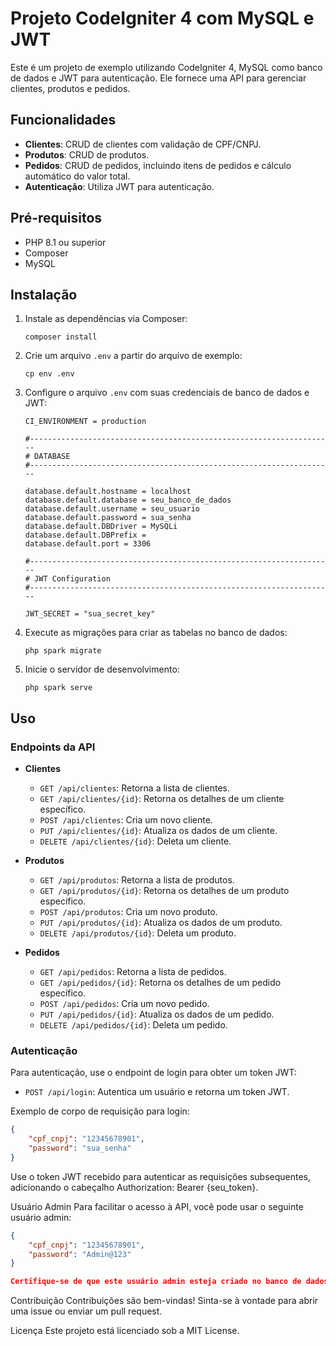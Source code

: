 # Projeto CodeIgniter 4 com MySQL e JWT

Este é um projeto de exemplo utilizando CodeIgniter 4, MySQL como banco de dados e JWT para autenticação. Ele fornece uma API para gerenciar clientes, produtos e pedidos.

## Funcionalidades

- **Clientes**: CRUD de clientes com validação de CPF/CNPJ.
- **Produtos**: CRUD de produtos.
- **Pedidos**: CRUD de pedidos, incluindo itens de pedidos e cálculo automático do valor total.
- **Autenticação**: Utiliza JWT para autenticação.

## Pré-requisitos

- PHP 8.1 ou superior
- Composer
- MySQL

## Instalação

1. Instale as dependências via Composer:
    ```
    composer install
    ```

2. Crie um arquivo `.env` a partir do arquivo de exemplo:
    ```
    cp env .env
    ```

3. Configure o arquivo `.env` com suas credenciais de banco de dados e JWT:
    ```env
    CI_ENVIRONMENT = production

    #--------------------------------------------------------------------
    # DATABASE
    #--------------------------------------------------------------------

    database.default.hostname = localhost
    database.default.database = seu_banco_de_dados
    database.default.username = seu_usuario
    database.default.password = sua_senha
    database.default.DBDriver = MySQLi
    database.default.DBPrefix =
    database.default.port = 3306

    #--------------------------------------------------------------------
    # JWT Configuration
    #--------------------------------------------------------------------

    JWT_SECRET = "sua_secret_key"
    ```

4. Execute as migrações para criar as tabelas no banco de dados:
    ```
    php spark migrate
    ```

5. Inicie o servidor de desenvolvimento:
    ```
    php spark serve
    ```

## Uso

### Endpoints da API

- **Clientes**
  - `GET /api/clientes`: Retorna a lista de clientes.
  - `GET /api/clientes/{id}`: Retorna os detalhes de um cliente específico.
  - `POST /api/clientes`: Cria um novo cliente.
  - `PUT /api/clientes/{id}`: Atualiza os dados de um cliente.
  - `DELETE /api/clientes/{id}`: Deleta um cliente.

- **Produtos**
  - `GET /api/produtos`: Retorna a lista de produtos.
  - `GET /api/produtos/{id}`: Retorna os detalhes de um produto específico.
  - `POST /api/produtos`: Cria um novo produto.
  - `PUT /api/produtos/{id}`: Atualiza os dados de um produto.
  - `DELETE /api/produtos/{id}`: Deleta um produto.

- **Pedidos**
  - `GET /api/pedidos`: Retorna a lista de pedidos.
  - `GET /api/pedidos/{id}`: Retorna os detalhes de um pedido específico.
  - `POST /api/pedidos`: Cria um novo pedido.
  - `PUT /api/pedidos/{id}`: Atualiza os dados de um pedido.
  - `DELETE /api/pedidos/{id}`: Deleta um pedido.

### Autenticação

Para autenticação, use o endpoint de login para obter um token JWT:
  - `POST /api/login`: Autentica um usuário e retorna um token JWT.

Exemplo de corpo de requisição para login:
```json
{
    "cpf_cnpj": "12345678901",
    "password": "sua_senha"
}
```
Use o token JWT recebido para autenticar as requisições subsequentes, adicionando o cabeçalho Authorization: Bearer {seu_token}.

Usuário Admin
Para facilitar o acesso à API, você pode usar o seguinte usuário admin:
```json
{
    "cpf_cnpj": "12345678901",
    "password": "Admin@123"
}

Certifique-se de que este usuário admin esteja criado no banco de dados com a senha apropriada.
```

Contribuição
Contribuições são bem-vindas! Sinta-se à vontade para abrir uma issue ou enviar um pull request.

Licença
Este projeto está licenciado sob a MIT License.